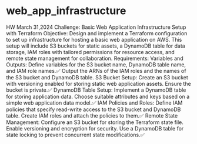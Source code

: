 # web_app_infrastructure
HW March 31,2024
Challenge: Basic Web Application Infrastructure Setup with Terraform
Objective:
Design and implement a Terraform configuration to set up infrastructure for hosting a basic web application on AWS. This setup will include S3 buckets for static assets, a DynamoDB table for data storage, IAM roles with tailored permissions for resource access, and remote state management for collaboration.
Requirements:
Variables and Outputs:
Define variables for the S3 bucket name, DynamoDB table name, and IAM role names.✅
Output the ARNs of the IAM roles and the names of the S3 bucket and DynamoDB table.
S3 Bucket Setup:
Create an S3 bucket with versioning enabled for storing static web application assets. Ensure the bucket is private.✅
DynamoDB Table Setup:
Implement a DynamoDB table for storing application data. Choose suitable attributes and keys based on a simple web application data model.✅
IAM Policies and Roles:
Define IAM policies that specify read-write access to the S3 bucket and DynamoDB table.
Create IAM roles and attach the policies to them.✅
Remote State Management:
Configure an S3 bucket for storing the Terraform state file. Enable versioning and encryption for security.
Use a DynamoDB table for state locking to prevent concurrent state modifications.✅


